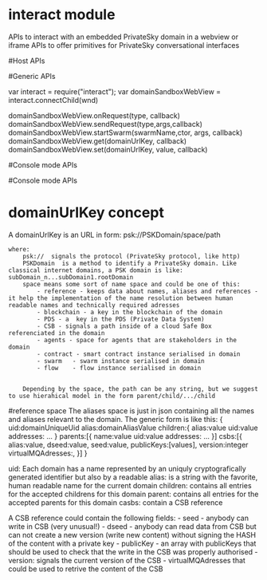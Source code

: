 # interact module
APIs to interact with an embedded PrivateSky domain in a webview or iframe
APIs to offer primitives for PrivateSky conversational interfaces

#Host APIs

#Generic APIs

var interact = require("interact");
var domainSandboxWebView = interact.connectChild(wnd)

domainSandboxWebView.onRequest(type, callback)
domainSandboxWebView.sendRequest(type,args,callback)
domainSandboxWebView.startSwarm(swarmName,ctor, args, callback)
domainSandboxWebView.get(domainUrlKey, callback)
domainSandboxWebView.set(domainUrlKey, value, callback)


#Console mode APIs

#Console mode APIs


# domainUrlKey concept
A domainUrlKey is an URL in form:
    psk://PSKDomain/space/path

    where:
        psk://  signals the protocol (PrivateSky protocol, like http)
        PSKDomain  is a method to identify a PrivateSky domain. Like classical internet domains, a PSK domain is like:   subDomain_n...subDomain1.rootDomain
        space means some sort of name space and could be one of this:
            - reference - keeps data about names, aliases and references - it help the implementation of the name resolution between human readable names and technically required adresses
            - blockchain - a key in the blockchain of the domain
            - PDS - a  key in the PDS (Private Data System)
            - CSB - signals a path inside of a cloud Safe Box referenciated in the domain
            - agents - space for agents that are stakeholders in the domain
            - contract - smart contract instance serialised in domain
            - swarm   - swarm instance serialised in domain
            - flow    - flow instance serialised in domain


        Depending by the space, the path can be any string, but we suggest to use hierahical model in the form parent/child/.../child

#reference space
  The aliases space is just in json containing all the names and aliases relevant to the domain.
    The generic form is like this:
    {
    uid:domainUniqueUid
    alias:domainAliasValue
    children:{
            alias:value
            uid:value
            addresses:<list of known replicas as VirtualMQ endpoints>
            ...
        }
    parents:[{
            name:value
            uid:value
            addresses:<list of known replicas as VirtualMQ endpoints>
            ...
           }]
    csbs:[{
            alias:value,
            dseed:value,
            seed:value,
            publicKeys:[values],
            version:integer
            virtualMQAdresses:<list of adresses>,
        }]
    }


   uid: Each domain has a name represented by an uniquly cryptografically generated identifier but also by a  readable
   alias: is a string with the favorite, human readable name for the current domain
   children: contains all entries for the accepted childrens for this domain
   parent: contains all entries for the accepted parents for this domain
   casbs: contain a CSB reference

   A CSB reference could contain the following fields:
    - seed - anybody can write in CSB (very unusual!)
    - dseed - anybody can read data from CSB but can not create a new version (write new content) without signing the HASH of the content with a private key
    - publicKey - an array with publicKeys that should be used to check that the write in the CSB was properly authorised
    - version: signals the current version of the CSB
    - virtualMQAdresses that could be used to retrive the content of the CSB



